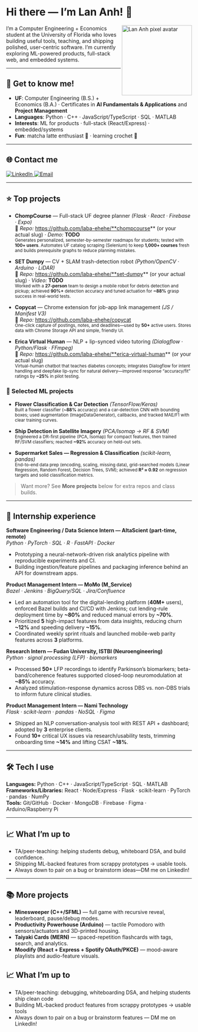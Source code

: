<!-- Profile README for Lan Anh Do -->
<h1>Hi there — I’m Lan Anh! 👋</h1>

<!-- Right-side avatar (optional) -->
<img align="right" src="assets/pixel-lan-anh.png" width="190" alt="Lan Anh pixel avatar" />

I’m a Computer Engineering + Economics student at the University of Florida who loves building
useful tools, teaching, and shipping polished, user-centric software. I’m currently exploring
ML-powered products, full-stack web, and embedded systems.

---

## 🌸 Get to know me!
- **UF**: Computer Engineering (B.S.) + Economics (B.A.) · Certificates in **AI Fundamentals & Applications** and **Project Management**
- **Languages**: Python · C++ · JavaScript/TypeScript · SQL · MATLAB
- **Interests**: ML for products · full-stack (React/Express) · embedded/systems
- **Fun**: matcha latte enthusiast 🧋 · learning crochet 🧶

---

## 🌐 Contact me
<a href="https://www.linkedin.com/in/lananhnguyendo/" target="_blank">
  <img src="https://img.shields.io/badge/LinkedIn-0A66C2?logo=linkedin&logoColor=white" alt="LinkedIn">
</a>
<a href="mailto:lananhdo2905@gmail.com">
  <img src="https://img.shields.io/badge/Email-lananhdo2905%40gmail.com-EA4335?logo=gmail&logoColor=white" alt="Email">
</a>

---

## ⭐ Top projects

- **ChompCourse** — Full-stack UF degree planner *(Flask · React · Firebase · Expo)*  
  🔗 _Repo:_ https://github.com/laba-ehehe/**chompcourse** (or your actual slug) · _Demo:_ **TODO**  
  <sub>Generates personalized, semester-by-semester roadmaps for students; tested with **100+ users**. Automates UF catalog scraping (Selenium) to keep **1,000+ courses** fresh and builds prerequisite graphs to reduce planning mistakes.</sub>

- **SET Dumpy** — CV + SLAM trash-detection robot *(Python/OpenCV · Arduino · LiDAR)*  
  🔗 _Repo:_ https://github.com/laba-ehehe/**set-dumpy** (or your actual slug) · _Video:_ **TODO**  
  <sub>Worked with a **27-person** team to design a mobile robot for debris detection and pickup; achieved **90%+** detection accuracy and tuned actuation for **~88%** grasp success in real-world tests.</sub>

- **Copycat** — Chrome extension for job-app link management *(JS / Manifest V3)*  
  🔗 _Repo:_ https://github.com/laba-ehehe/copycat  
  <sub>One-click capture of postings, notes, and deadlines—used by **50+** active users. Stores data with Chrome Storage API and simple, friendly UI.</sub>

- **Erica Virtual Human** — NLP + lip-synced video tutoring *(Dialogflow · Python/Flask · FFmpeg)*  
  🔗 _Repo:_ https://github.com/laba-ehehe/**erica-virtual-human** (or your actual slug)  
  <sub>Virtual-human chatbot that teaches diabetes concepts; integrates Dialogflow for intent handling and deepfake lip-sync for natural delivery—improved response “accuracy/fit” ratings by **~25%** in pilot testing.</sub>

### 🧠 Selected ML projects
- **Flower Classification & Car Detection** *(TensorFlow/Keras)*  
  <sub>Built a flower classifier (~**88%** accuracy) and a car-detection CNN with bounding boxes; used augmentation (ImageDataGenerator), callbacks, and tracked MAE/F1 with clear training curves.</sub>

- **Ship Detection in Satellite Imagery** *(PCA/Isomap → RF & SVM)*  
  <sub>Engineered a DR-first pipeline (PCA, Isomap) for compact features, then trained RF/SVM classifiers; reached **~92%** accuracy on held-out sets.</sub>

- **Supermarket Sales — Regression & Classification** *(scikit-learn, pandas)*  
  <sub>End-to-end data prep (encoding, scaling, missing data), grid-searched models (Linear Regression, Random Forest, Decision Trees, SVM); achieved **R² ≈ 0.92** on regression targets and solid classification metrics.</sub>

> Want more? See **More projects** below for extra repos and class builds.

---

## 💼 Internship experience

**Software Engineering / Data Science Intern — AltaScient (part-time, remote)**  
_Python · PyTorch · SQL · R · FastAPI · Docker_  
- Prototyping a neural-network-driven risk analytics pipeline with reproducible experiments and CI.  
- Building ingestion/feature pipelines and packaging inference behind an API for downstream apps.

**Product Management Intern — MoMo (M_Service)**  
_Bazel · Jenkins · BigQuery/SQL · Jira/Confluence_  
- Led an automation tool for the digital-lending platform (**40M+** users), enforced Bazel builds and CI/CD with Jenkins; cut lending-rule deployment time by **~80%** and reduced manual errors by **~70%**.  
- Prioritized **5** high-impact features from data insights, reducing churn **~12%** and speeding delivery **~15%**.  
- Coordinated weekly sprint rituals and launched mobile-web parity features across **3** platforms.

**Research Intern — Fudan University, ISTBI (Neuroengineering)**  
_Python · signal processing (LFP) · biomarkers_  
- Processed **50+** LFP recordings to identify Parkinson’s biomarkers; beta-band/coherence features supported closed-loop neuromodulation at **~85%** accuracy.  
- Analyzed stimulation-response dynamics across DBS vs. non-DBS trials to inform future clinical studies.

**Product Management Intern — Nami Technology**  
_Flask · scikit-learn · pandas · NoSQL · Figma_  
- Shipped an NLP conversation-analysis tool with REST API + dashboard; adopted by **3** enterprise clients.  
- Found **10+** critical UX issues via research/usability tests, trimming onboarding time **~14%** and lifting CSAT **~18%**.

---

## 🛠️ Tech I use
**Languages:** Python · C++ · JavaScript/TypeScript · SQL · MATLAB  
**Frameworks/Libraries:** React · Node/Express · Flask · scikit-learn · PyTorch · pandas · NumPy  
**Tools:** Git/GitHub · Docker · MongoDB · Firebase · Figma · Arduino/Raspberry Pi

---

## 📈 What I’m up to
- TA/peer-teaching: helping students debug, whiteboard DSA, and build confidence.  
- Shipping ML-backed features from scrappy prototypes → usable tools.  
- Always down to pair on a bug or brainstorm ideas—DM me on LinkedIn!

---

## 📚 More projects
- **Minesweeper (C++/SFML)** — full game with recursive reveal, leaderboard, pause/debug modes.  
- **Productivity Powerhouse (Arduino)** — tactile Pomodoro with sensors/actuators and 3D-printed housing.  
- **Taiyaki Cards (MERN)** — spaced-repetition flashcards with tags, search, and analytics.  
- **Moodify (React + Express + Spotify OAuth/PKCE)** — mood-aware playlists and audio-feature visuals.

<!-- Optional GitHub stats (uncomment if you like the look) -->
<!--
![Top Langs](https://github-readme-stats.vercel.app/api/top-langs/?username=laba-ehehe&layout=compact)
-->

## 📈 What I’m up to
- TA/peer-teaching: debugging, whiteboarding DSA, and helping students ship clean code  
- Building ML-backed product features from scrappy prototypes → usable tools  
- Always down to pair on a bug or brainstorm features — DM me on LinkedIn!

<!-- Optional: GitHub stats (uncomment if you want it) -->
<!--
![Top Langs](https://github-readme-stats.vercel.app/api/top-langs/?username=laba-ehehe&layout=compact)
-->
